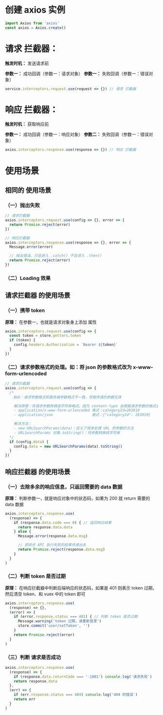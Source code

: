 # 创建 axios 实例
  ```js
  import Axios from 'axios'
  const axios = Axios.create()
  ```

# 请求 拦截器：
  **触发时机：** 发送请求前

  **参数一：** 成功回调（参数一：请求对象）
  **参数一：** 失败回调（参数一：错误对象）

  ```js
  service.interceptors.request.use(request => {}) // 请求 拦截器
  ```

# 响应 拦截器：
  **触发时机：** 获取响应前

  **参数一：** 成功回调（参数一：响应对象）
  **参数二：** 失败回调（参数一：错误对象）

  ```js
  axios.interceptors.response.use(response => {}) // 响应 拦截器
  ```

# 使用场景
  ## 相同的 使用场景
  ### （一）抛出失败
  ```js
  // 请求拦截器
  axios.interceptors.request.use(config => {}, error => {
    return Promise.reject(error)
  })
  ```

  ```js
  // 响应拦截器
  axios.interceptors.response.use(response => {}, error => {
    Message.error(error)

    // 抛出错误。只会进入 .catch() 不会进入 .then()
    return Promise.reject(error)
  })
  ```

  ### （二）Loading 效果

  ## 请求拦截器 的使用场景
  ### （一）携带 token
  **原理：** 在参数一，也就是请求对象身上添加 属性

  ```js
  axios.interceptors.request.use(config => {
    const token = store.getters.token
    if (token) {
      config.headers.Authorization = `Bearer ${token}`
    }
  })
  ```

  ### （二）请求参数格式的处理。如：将 json 的参数格式改为 x-www-form-urlencoded
  ```js
  // 请求拦截器
  axios.interceptors.request.use(config => {
    /*
      BUG：请求参数格式和服务端参数格式不一致，导致传递的参数无效

      解决原理：将请求参数转换成字符串格式。因为 content-type 会根据请求参数的格式自动变换请求格式
      - application/x-www-form-urlencoded 格式：categoryId=263919
      - application/json                  格式：{"categoryId": 263919}

      解决方法：
      - new URLSearchParams(data)：定义了很多处理 URL 的参数的方法
      - URLSearchParams 对象.toString()：将参数转换成字符串
    */
    if (config.data) {
      config.data = new URLSearchParams(data).toString()
    }
  })
  ```

  ## 响应拦截器 的使用场景
  ### （一）去除多余的响应信息，只返回需要的 data 数据
  **原理：** 判断参数一，就是响应对象中的状态码，如果为 200 就 return 需要的 data 数据

  ```js
  axios.interceptors.response.use(
    (response) => {
      if (response.data.code === 0) { // 返回响应结果
        return response.data.data
      } else {
        Message.error(response.data.msg)

        // 把异步 API 执行失败的结果传递出去
        return Promise.reject(response.data.msg)
      }
    }
  )
  ```

  ### （二）判断 token 是否过期
  **原理：** 在响应拦截器中判断后端响应的状态码，如果是 401 则表示 token 过期，然后清空 token、和 vuex 中的 token 即可

  ```js
  axios.interceptors.response.use(
    (response) => {},
    (error) => {
      if (error.response.status === 401) { // 判断 token 是否过期
        Message.warning('token 过期，请重新登录')
        store.commit('user/setToken', '')
      }
      return Promise.reject(error)
    }
  )
  ```

  ### （三）判断 请求是否成功
  ```js
  axios.interceptors.response.use(
    (response) => {
      if (response.data.returnCode === '-1001') console.log('请求失败')
      return response.data
    },
    (err) => {
      if (err.response.status === 404) console.log('404 的错误')
      return err
    }
  )
  ```